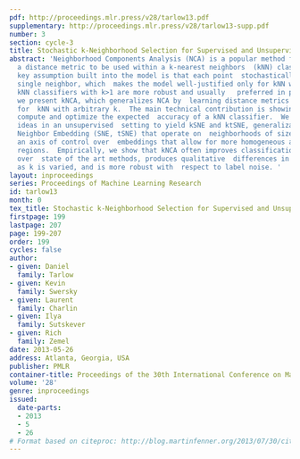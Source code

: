 ```yaml
---
pdf: http://proceedings.mlr.press/v28/tarlow13.pdf
supplementary: http://proceedings.mlr.press/v28/tarlow13-supp.pdf
number: 3
section: cycle-3
title: Stochastic k-Neighborhood Selection for Supervised and Unsupervised Learning
abstract: 'Neighborhood Components Analysis (NCA) is a popular method for  learning
  a distance metric to be used within a k-nearest neighbors  (kNN) classifier.    A
  key assumption built into the model is that each point  stochastically selects a
  single neighbor, which  makes the model well-justified only for kNN with k=1.  However,
  kNN classifiers with k>1 are more robust and usually   preferred in practice.     Here
  we present kNCA, which generalizes NCA by  learning distance metrics that are appropriate
  for  kNN with arbitrary k.  The main technical contribution is showing  how to efficiently
  compute and optimize the expected  accuracy of a kNN classifier.  We apply similar
  ideas in an unsupervised  setting to yield kSNE and ktSNE, generalizations of  Stochastic
  Neighbor Embedding (SNE, tSNE) that operate on  neighborhoods of size k, which provide
  an axis of control over  embeddings that allow for more homogeneous and interpretable
  regions.  Empirically, we show that kNCA often improves classification accuracy
  over  state of the art methods, produces qualitative  differences in the embeddings
  as k is varied, and is more robust with  respect to label noise. '
layout: inproceedings
series: Proceedings of Machine Learning Research
id: tarlow13
month: 0
tex_title: Stochastic k-Neighborhood Selection for Supervised and Unsupervised Learning
firstpage: 199
lastpage: 207
page: 199-207
order: 199
cycles: false
author:
- given: Daniel
  family: Tarlow
- given: Kevin
  family: Swersky
- given: Laurent
  family: Charlin
- given: Ilya
  family: Sutskever
- given: Rich
  family: Zemel
date: 2013-05-26
address: Atlanta, Georgia, USA
publisher: PMLR
container-title: Proceedings of the 30th International Conference on Machine Learning
volume: '28'
genre: inproceedings
issued:
  date-parts:
  - 2013
  - 5
  - 26
# Format based on citeproc: http://blog.martinfenner.org/2013/07/30/citeproc-yaml-for-bibliographies/
---
```

